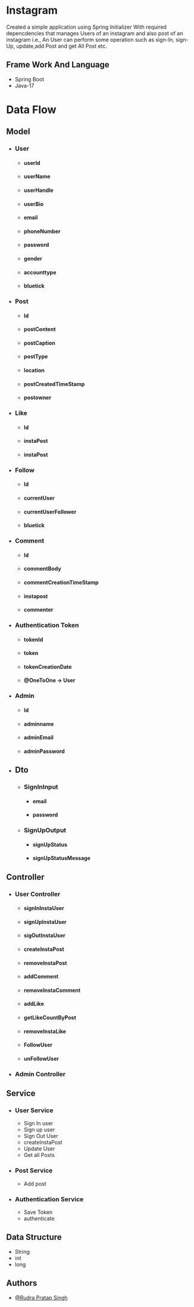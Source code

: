 # Instagram 
Created a simple application using Spring Initializer With required depencdencies that manages Users of an instagram and also post of an  instagram i.e., An User can perform some operation such as sign-In, sign-Up, update,add Post and get All Post etc.

## Frame Work And Language
* Spring Boot 
* Java-17

# Data Flow 
 ## Model
   * ### User
        * #### userId
        * #### userName
        * #### userHandle
        * #### userBio
        * #### email
        * #### phoneNumber
        * #### password
        * #### gender
        * #### accounttype
        * #### bluetick
   * ### Post
      * #### Id
      * #### postContent
      * #### postCaption
      * #### postType
      * #### location
      * #### postCreatedTimeStamp
      * #### postowner

  * ### Like
       * #### Id
       * #### instaPost
       * #### instaPost   

  * ### Follow
      * #### Id
      * #### currentUser
      * #### currentUserFollower
      * #### bluetick
   * ### Comment
        * #### Id
        * #### commentBody
        * #### commentCreationTimeStamp
        * #### instapost
        * #### commenter
            
   * ### Authentication Token
        * #### tokenId
        * #### token
        * #### tokenCreationDate
        * #### @OneToOne -> User 

   * ### Admin 
        * #### Id
        * #### adminname
        * #### adminEmail
        * #### adminPassword     
 * ## Dto
   * ### SignInInput 
     * #### email
     * #### password
   * ### SignUpOutput  
     * #### signUpStatus
     * #### signUpStatusMessage  
                
## Controller
  * ### User Controller
    * #### signInInstaUser
    * #### signUpInstaUser
    * #### sigOutInstaUser
    * #### createInstaPost
    * #### removeInstaPost
    * #### addComment
    * #### removeInstaComment
    * #### addLike
    * #### getLikeCountByPost
    * #### removeInstaLike
    * #### FollowUser
    * #### unFollowUser
  * ### Admin Controller
    
## Service 
  * ### User Service
    * Sign In user
    * Sign up user 
    * Sign Out User
    * createInstaPost
    * Update User
    * Get all Posts 
 * ### Post Service
   * Add post
 * ### Authentication Service
   * Save Token
   * authenticate 
## Data Structure
* String
* int
* long 

## Authors

- [@Rudra Pratap Singh](https://github.com/rudrapratapsingh2000)

